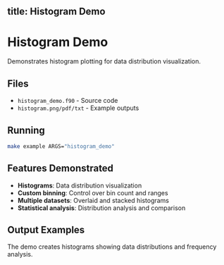 title: Histogram Demo
---

# Histogram Demo

Demonstrates histogram plotting for data distribution visualization.

## Files

- `histogram_demo.f90` - Source code
- `histogram.png/pdf/txt` - Example outputs

## Running

```bash
make example ARGS="histogram_demo"
```

## Features Demonstrated

- **Histograms**: Data distribution visualization
- **Custom binning**: Control over bin count and ranges
- **Multiple datasets**: Overlaid and stacked histograms
- **Statistical analysis**: Distribution analysis and comparison

## Output Examples

The demo creates histograms showing data distributions and frequency analysis.